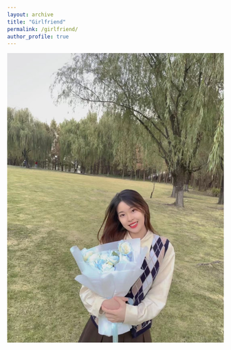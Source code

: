 ```yaml
---
layout: archive
title: "Girlfriend"
permalink: /girlfriend/
author_profile: true
---
```


<div align="center">
  <img width="800", src="images/IMG_4682.JPG">
</div>
